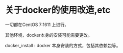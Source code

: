 # 关于docker的使用改造,etc

一切都在CentOS 7:1611  上进行。

其他环境，docker本身的安装可能需要更改。

docker_install : docker 本身安装的方式，包括其依赖包等。








